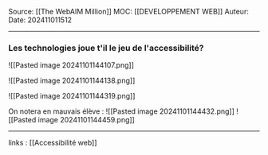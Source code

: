Source: [[The WebAIM Million]]
MOC: [[DEVELOPPEMENT WEB]]
Auteur:
Date: 202411011512

---

### Les technologies joue t'il le jeu de l'accessibilité?

![[Pasted image 20241101144107.png]]

![[Pasted image 20241101144138.png]]

![[Pasted image 20241101144319.png]]

On notera en mauvais élève : 
![[Pasted image 20241101144432.png]]
![[Pasted image 20241101144459.png]]

---
links : [[Accessibilité web]]